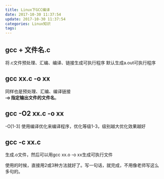 ```yaml
---
title: Linux下GCC编译
date: 2017-10-30 11:37:54
update: 2017-10-30 11:37:54
categories: Linux知识
tags:
---
```


## gcc + 文件名.c 
   将.c文件预处理、汇编、编译、链接生成可执行程序
   默认生成a.out可执行程序

## gcc xx.c -o xx
   同样也是预处理、汇编、编译链接	
   **-o 指定输出文件的文件名**。

## gcc -O2 xx.c -o xx
   -O[1-3] 使用编译优化来编译程序，优化等级1-3，级别越大优化效果越好

## gcc -c xx.c
   生成.o文件，然后可以用gcc xx.o -o xx生成可执行文件

使用的时候，直接用2或3种方法就好了。写一句话，就完成，不用像老师写这么多句的。
